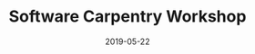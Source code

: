 ---
title: Software Carpentry Workshop
date: 2019-05-22
end_date: 2019-05-23
instructors:
- Dave Bridges
- Mike Wolfe
helpers:
- TBD
site: https://UMSWC.github.io/2019-05-22-umich
etherpad: ['https://pad.carpentries.org/umichswc_05_23_shapiro']
eventbrite: 
material: 
audience: 
---